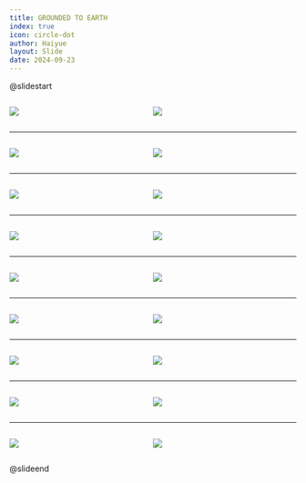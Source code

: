 ```yaml
---
title: GROUNDED TO EARTH
index: true
icon: circle-dot
author: Haiyue
layout: Slide
date: 2024-09-23
---
```

 
@slidestart

<div style="display:flex">
<div style="flex:1">

![](/reading/english/Level-N/GROUNDED%20TO%20EARTH/001.webp)
</div>
<div style="flex:1">

![](/reading/english/Level-N/GROUNDED%20TO%20EARTH/002.webp)
</div>
</div>

---

<div style="display:flex">
<div style="flex:1">

![](/reading/english/Level-N/GROUNDED%20TO%20EARTH/003.webp)
</div>
<div style="flex:1">

![](/reading/english/Level-N/GROUNDED%20TO%20EARTH/004.webp)
</div>
</div>

---

<div style="display:flex">
<div style="flex:1">

![](/reading/english/Level-N/GROUNDED%20TO%20EARTH/005.webp)
</div>
<div style="flex:1">

![](/reading/english/Level-N/GROUNDED%20TO%20EARTH/006.webp)
</div>
</div>

---

<div style="display:flex">
<div style="flex:1">

![](/reading/english/Level-N/GROUNDED%20TO%20EARTH/007.webp)
</div>
<div style="flex:1">

![](/reading/english/Level-N/GROUNDED%20TO%20EARTH/008.webp)
</div>
</div>

---

<div style="display:flex">
<div style="flex:1">

![](/reading/english/Level-N/GROUNDED%20TO%20EARTH/009.webp)
</div>
<div style="flex:1">

![](/reading/english/Level-N/GROUNDED%20TO%20EARTH/010.webp)
</div>
</div>

---

<div style="display:flex">
<div style="flex:1">

![](/reading/english/Level-N/GROUNDED%20TO%20EARTH/011.webp)
</div>
<div style="flex:1">

![](/reading/english/Level-N/GROUNDED%20TO%20EARTH/012.webp)
</div>
</div>

---

<div style="display:flex">
<div style="flex:1">

![](/reading/english/Level-N/GROUNDED%20TO%20EARTH/013.webp)
</div>
<div style="flex:1">

![](/reading/english/Level-N/GROUNDED%20TO%20EARTH/014.webp)
</div>
</div>

---

<div style="display:flex">
<div style="flex:1">

![](/reading/english/Level-N/GROUNDED%20TO%20EARTH/015.webp)
</div>
<div style="flex:1">

![](/reading/english/Level-N/GROUNDED%20TO%20EARTH/016.webp)
</div>
</div>

---

<div style="display:flex">
<div style="flex:1">

![](/reading/english/Level-N/GROUNDED%20TO%20EARTH/017.webp)
</div>
<div style="flex:1">

![](/reading/english/Level-N/GROUNDED%20TO%20EARTH/018.webp)
</div>
</div>

@slideend